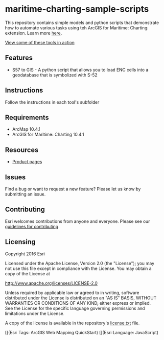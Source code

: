 # maritime-charting-sample-scripts

This repository contains simple models and python scripts that demonstrate how to automate various tasks using teh ArcGIS for Maritime: Charting extension. Learn more [here](http://www.esri.com/software/arcgis/extensions/maritime/charting/).

[View some of these tools in action](https://www.youtube.com/channel/UC3TLoqZ0pAY9CU3ff58k3rg/)


## Features
* S57 to GIS - A python script that allows you to load ENC cells into a geodatabase that is symbolized with S-52

## Instructions

Follow the instructions in each tool's subfolder

## Requirements

* ArcMap 10.4.1
* ArcGIS for Maritime: Charting 10.4.1

## Resources

* [Product pages](http://www.esri.com/software/arcgis/extensions/maritime/charting/)

## Issues

Find a bug or want to request a new feature?  Please let us know by submitting an issue.

## Contributing

Esri welcomes contributions from anyone and everyone. Please see our [guidelines for contributing](https://github.com/esri/contributing).

## Licensing
Copyright 2016 Esri

Licensed under the Apache License, Version 2.0 (the "License");
you may not use this file except in compliance with the License.
You may obtain a copy of the License at

   http://www.apache.org/licenses/LICENSE-2.0

Unless required by applicable law or agreed to in writing, software
distributed under the License is distributed on an "AS IS" BASIS,
WITHOUT WARRANTIES OR CONDITIONS OF ANY KIND, either express or implied.
See the License for the specific language governing permissions and
limitations under the License.

A copy of the license is available in the repository's [license.txt]( https://raw.github.com/Esri/quickstart-map-js/master/license.txt) file.

[](Esri Tags: ArcGIS Web Mapping QuickStart)
[](Esri Language: JavaScript)​
